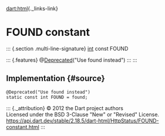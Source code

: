 [dart:html](../../dart-html/dart-html-library){._links-link}

FOUND constant
==============

::: {.section .multi-line-signature}
[int](../../dart-core/int-class) const FOUND

::: {.features}
@[Deprecated](../../dart-core/deprecated-class)(\"Use found instead\")
:::
:::

Implementation {#source}
--------------

``` {.language-dart data-language="dart"}
@Deprecated("Use found instead")
static const int FOUND = found;
```

::: {._attribution}
© 2012 the Dart project authors\
Licensed under the BSD 3-Clause \"New\" or \"Revised\" License.\
<https://api.dart.dev/stable/2.18.5/dart-html/HttpStatus/FOUND-constant.html>
:::
